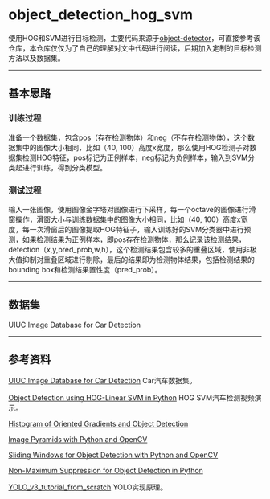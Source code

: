 # object_detection_hog_svm

使用HOG和SVM进行目标检测，主要代码来源于[object-detector](https://github.com/bikz05/object-detector)，可直接参考该仓库，本仓库仅仅为了自己的理解对文中代码进行阅读，后期加入定制的目标检测方法以及数据集。

---
## 基本思路

### 训练过程
准备一个数据集，包含pos（存在检测物体）和neg（不存在检测物体），这个数据集中的图像大小相同，比如（40, 100）高度x宽度，那么使用HOG检测子对数据集检测HOG特征，pos标记为正例样本，neg标记为负例样本，输入到SVM分类起进行训练，得到分类模型。

### 测试过程
输入一张图像，使用图像金字塔对图像进行下采样，每一个octave的图像进行滑窗操作，滑窗大小与训练数据集中的图像大小相同，比如（40, 100）高度x宽度，每一次滑窗后的图像提取HOG特征子，输入训练好的SVM分类器中进行预测，如果检测结果为正例样本，即pos存在检测物体，那么记录该检测结果，detection（x,y,pred_prob,w,h），这个检测结果包含较多的重叠区域，使用非极大值抑制对重叠区域进行剔除，最后的结果即为检测物体结果，包括检测结果的bounding box和检测结果置性度（pred_prob）。

---
## 数据集

UIUC Image Database for Car Detection

---
## 参考资料

[UIUC Image Database for Car Detection](https://www.youtube.com/watch?v=SPXocFBjr70) Car汽车数据集。

[Object Detection using HOG-Linear SVM in Python](https://www.youtube.com/watch?v=SPXocFBjr70) HOG SVM汽车检测视频演示。

[Histogram of Oriented Gradients and Object Detection](https://www.pyimagesearch.com/2014/11/10/histogram-oriented-gradients-object-detection/)

[Image Pyramids with Python and OpenCV](https://www.pyimagesearch.com/2015/03/16/image-pyramids-with-python-and-opencv/)

[Sliding Windows for Object Detection with Python and OpenCV](https://www.pyimagesearch.com/2015/03/23/sliding-windows-for-object-detection-with-python-and-opencv/)

[Non-Maximum Suppression for Object Detection in Python](https://www.pyimagesearch.com/2014/11/17/non-maximum-suppression-object-detection-python/)

[YOLO_v3_tutorial_from_scratch](https://github.com/ayooshkathuria/YOLO_v3_tutorial_from_scratch) YOLO实现原理。
